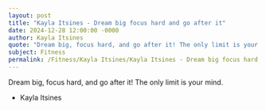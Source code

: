 ```yaml
---
layout: post
title: "Kayla Itsines - Dream big focus hard and go after it"
date: 2024-12-28 12:00:00 -0000
author: Kayla Itsines
quote: "Dream big, focus hard, and go after it! The only limit is your mind."
subject: Fitness
permalink: /Fitness/Kayla Itsines/Kayla Itsines - Dream big focus hard and go after it
---
```


Dream big, focus hard, and go after it! The only limit is your mind.

- Kayla Itsines
